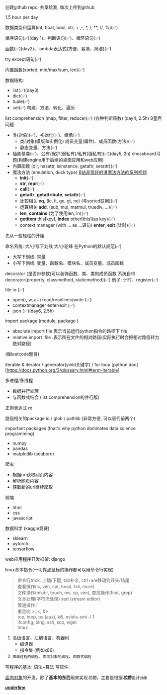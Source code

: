创建github repo, 共享给我, 每次上传到github

1.5 hour per day

数据类型和运算(int, float, bool, str; + ,-, *, /, **, //, %)(✅)

循序语句(✅)(day 1)、判断语句(✅)、循环语句(✅)   

函数(✅)(day2)、lambda表达式(方便、紧凑、简洁)(✅)

try except语句(✅)

内置函数(sorted, min/max/sum, len)(✅)


数据结构: 
- list(✅)(day3)
- dict(✅)
- tuple(✅)
- set(✅)
构建、方法、转化、遍历   

list comprehension (map, filter, reduce)(✅) (各种判断质数) (day4, 2.5h)
8皇后问题


* 类(对象)(✅)、初始化(✅)、继承(✅)
  * 类/对象(模版和实例化) 成员变量(属性)、成员函数(方法)(✅)
  * 静态变量、方法(✅)
* 抽象基类(✅)、公有/保护(弱私有)/私有(强私有)(✅)(day5, 2h) chessboard习题(构建engine用于后续的桌面应用和web应用)
* 内置函数 (dir, hasattr, isinstance, getattr, setattr)(✅)
* 魔法方法  (emulation, duck type) [B站非常好的讲魔法方法的系列视频][magic_method_bili]
  * __init__(✅)
  * __str__, __repr__(✅)
  * __call__(✅)
  * __getattr__, __getattribute__, __setattr__(✅)
  * 比较相关 __eq__, (le, lt, ge, gt, ne) (与sorted联用)(✅)
  * 运算相关 __add__, (sub, mul, matmul, truediv, ...)(✅)
  * __len__, __contains__ (为了使用len, in)(✅)
  * __getitem__ this[key], __index__ other[this](as key)(✅)
  * context manager (with ... as ...语句) __enter__, __exit__ (计时)(✅)

先从一些轻松的开始 

命名系统: 大/小写下划线 大/小驼峰 在Python的默认规范(✅)
* 大写下划线: 常量
* 小写下划线: 变量、函数名、模块名、成员变量、成员函数

decorator (是否带参数)可以装饰函数、类、类的成员函数  系统自带decorator(property, classmethod, staticmethod)(✅)
例子: 计时、register(✅)

file io (✅)
* open(r, w, a+) read/readlines/write (✅)
* contextmanager enter/exit (✅)
* json (✅)(day6, 2.5h)

import package (module, package )
* absolute import file 表示当前运行python指令的路径下 file
* relative import .file .表示所在文件的相对路径(实际执行时会把相对路径转为绝对路径)


(做leetcode题目)

iterable & iterator / generator(yield关键字) / for loop
[python doc][https://docs.python.org/3/glossary.html#term-iterable]


多进程/多线程 
* 数据并行处理
* 与函数式结合 (list comprehension的并行版)

正则表达式 re

路径相关的package
io / glob / pathlib (非常方便, 可以替代前两个)

important packages (that's why python dominates data science programming)
* numpy 
* pandas
* matplotlib (seaborn)

爬虫
* 根据url获取网页内容
* 解析网页内容
* 获取新的url继续爬取

前端
* html
* css
* javescript

数据科学 (kaggle竞赛)
* sklearn
* pytorch
* tensorflow

web应用程序开发框架: django

linux基本指令(一切靠点鼠标的操作都可以用命令行实现)
> 命令行trick: 上翻/下翻, tab补全, ctrl+a/e移动到开头/结尾    
> 查看操作(ls, vim, cat, head, tail, more)   
> 文件操作(mkdir, touch, mv, cp, vim), 查找操作(find, grep)   
> 文本处理(字符流处理) sed (stream editor)    
> 管道操作 |   
> 重定向 >, <, &>     
> top, htop, ps (aux), kill, nvidia-smi -l 1   
> ifconfig, ping, ssh, scp, wget     
> tmux   

1. 高级语言、汇编语言、机器码
    * 编译器
    * 指令集 (例如x86)
2. `面向过程的编程`、``面向对象的编程``、```函数式编程```

写程序的基本: 语法+算法
写软件: 

[面向对象][website]的开发，除了**基本的东西**用来实现*功能*，主要是根据***功能***设计`抽象`

[website]: https://baike.baidu.com/item/%E9%9D%A2%E5%90%91%E5%AF%B9%E8%B1%A1/2262089?fr=aladdin
[magic_method_bili]: https://www.bilibili.com/video/BV1b84y1e7hG/?spm_id_from=333.788&vd_source=2e11bf5777ff070409e5bbf74862f555
<u>***underline***</u>
